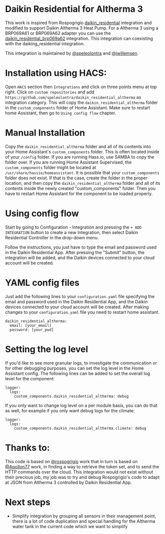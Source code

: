 # Daikin Residential for Altherma 3

This work is inspired from Rospogrigio [daikin_residential](https://github.com/rospogrigio/daikin_residential) integration and modified to support Daikin Altherma 3 Heat Pump. For a Altherma 3 using a BRP069A61 or BRP069A62 adapter you can use the [daikin_residential_brp069a62](https://github.com/BigFoot2020/daikin_residential_brp069a62) integration. This integration can coexisting with the daiking_residential integration.

This integration is maintained by [@speleolontra](https://github.com/speleolontra) and [@jwillemsen](https://github.com/jwillemsen).

# Installation using HACS:

Open `HACS` section then `Integrations` and click on three points menu at top right. Click on `custom repositories` and add `https://github.com/speleolontra/daikin_residential_altherma` as integration category.
This will copy the `daikin_residential_altherma` folder in the `custom_components` folder of Home Assistant.
Make sure to restart home Assistant, then go to `Using config flow` chapter.

# Manual Installation

Copy the `daikin_residential_altherma` folder and all of its contents into your Home Assistant's `custom_components` folder. This is often located inside of your `/config` folder. If you are running Hass.io, use SAMBA to copy the folder over. If you are running Home Assistant Supervised, the `custom_components` folder might be located at `/usr/share/hassio/homeassistant`. It is possible that your `custom_components` folder does not exist. If that is the case, create the folder in the proper location, and then copy the `daikin_residential_altherma` folder and all of its contents inside the newly created "custom_components" folder. Then you have to restart Home Assistant for the component to be loaded properly.

# Using config flow

Start by going to Configuration - Integration and pressing the `+ ADD INTEGRATION` button to create a new Integration, then select Daikin Residential Controller in the drop-down menu.

Follow the instructions, you just have to type the email and password used in the Daikin Residential App. After pressing the "Submit" button, the integration will be added, and the Daikin devices connected to your cloud account will be created.

# YAML config files

Just add the following lines to your `configuration.yaml` file specifying the email and password used in the Daikin Residential App, and the Daikin devices connected to your cloud account will be created. After making changes to your `configuration.yaml` file you need to restart home assistant.

```
daikin_residential_altherma:
  email: [your_email]
  password: [your_pwd]
```

# Setting the log level

If you'd like to see more granular logs, to investigate the communication or for other debugging purposes, you can set the log level in the Home Assistant config. The following lines can be added to set the overall log level for the component:

```
logger:
  logs:
    custom_components.daikin_residential_altherma: debug
```

If you only want to change log level on a per module basis, you can do that as well, for example if you only want debug logs for the climate:

```
logger:
  logs:
    custom_components.daikin_residential_altherma.climate: debug
```

# Thanks to:

This code is based on [@rospogrigio](https://github.com/rospogrigio) work that in turn is based on [@Apollon77](https://github.com/Apollon77) work, in finding a way to retrieve the token set, and to send the HTTP commands over the cloud. This integration would not exist without their precious job, my job was to try and debug Rospogrigio's code to adapt at JSON from Altherma 3 controlled by Daikin Residential App.

# Next steps

- Simplify integration by grouping all sensors in their management point, there is a lot of code duplication and special handling for the Altherma water tank in the current code which we want to simplify
